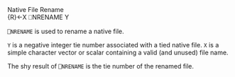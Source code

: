 <div class="heading">
  <div class="name">Native File Rename</div>
  <div class="command">{R}←X ⎕NRENAME Y</div>
</div>

`⎕NRENAME` is used to rename a native file.

`Y` is a negative integer tie number associated with a tied native file.  `X` is a simple character vector or scalar containing a valid (and unused) file name.

The shy result of `⎕NRENAME` is the tie number of the renamed file.
